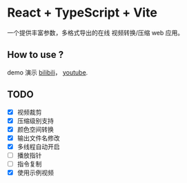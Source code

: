 # React + TypeScript + Vite

一个提供丰富参数，多格式导出的在线 视频转换/压缩 web 应用。 

## How to use ?

demo 演示 [bilibili](https://www.bilibili.com/video/BV1KMvTe5ExN/?share_source=copy_web&vd_source=534796ceeed8cbf786fbf5ec32abc7a0)， [youtube](https://www.youtube.com/embed/SDm7EcHQV_k).


## TODO
- [x] 视频裁剪
- [x] 压缩级别支持
- [x] 颜色空间转换
- [x] 输出文件名修改
- [x] 多线程自动开启
- [ ] 播放指针
- [ ] 指令复制
- [x] 使用示例视频